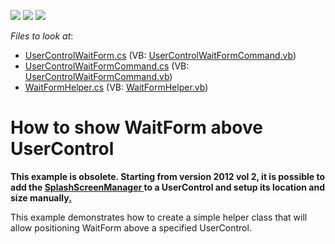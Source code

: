 <!-- default badges list -->
![](https://img.shields.io/endpoint?url=https://codecentral.devexpress.com/api/v1/VersionRange/128622597/11.2.8%2B)
[![](https://img.shields.io/badge/Open_in_DevExpress_Support_Center-FF7200?style=flat-square&logo=DevExpress&logoColor=white)](https://supportcenter.devexpress.com/ticket/details/E3892)
[![](https://img.shields.io/badge/📖_How_to_use_DevExpress_Examples-e9f6fc?style=flat-square)](https://docs.devexpress.com/GeneralInformation/403183)
<!-- default badges end -->
<!-- default file list -->
*Files to look at*:

* [UserControlWaitForm.cs](./CS/WaitFormExample/WaitForm/UserControlWaitForm.cs) (VB: [UserControlWaitFormCommand.vb](./VB/WaitFormExample/WaitForm/UserControlWaitFormCommand.vb))
* [UserControlWaitFormCommand.cs](./CS/WaitFormExample/WaitForm/UserControlWaitFormCommand.cs) (VB: [UserControlWaitFormCommand.vb](./VB/WaitFormExample/WaitForm/UserControlWaitFormCommand.vb))
* [WaitFormHelper.cs](./CS/WaitFormExample/WaitForm/WaitFormHelper.cs) (VB: [WaitFormHelper.vb](./VB/WaitFormExample/WaitForm/WaitFormHelper.vb))
<!-- default file list end -->
# How to show WaitForm above UserControl


<p><strong>This example is obsolete. </strong><strong>Starting from version 2012 vol 2, it is poss</strong><strong>ible to add the </strong><a href="http://documentation.devexpress.com/#WindowsForms/clsDevExpressXtraSplashScreenSplashScreenManagertopic"><strong><u>SplashScreenManager</u></strong></a><strong><u> </u></strong><strong>to a User</strong><strong>Control and </strong><strong>setup its location and size manually</strong><strong><u>.</u></strong></p><p>This example demonstrates how to create a simple helper class that will allow positioning WaitForm above a specified UserControl.<br />
</p>

<br/>


